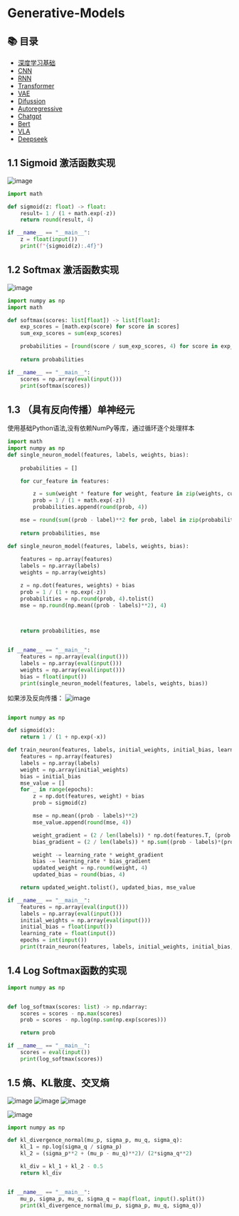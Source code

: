# Generative-Models

## 📚 目录

- [深度学习基础](#深度学习基础)  
- [CNN](#CNN)  
- [RNN](#RNN)
- [Transformer](#Transformer)
- [VAE](#VAE)
- [Difussion](#Difussion)
- [Autoregressive](#Autoregressive)
- [Chatgpt](#Chatgpt)
- [Bert](#Bert)
- [VLA](#VLA)
- [Deepseek](#Deepseek)

## 1.1 Sigmoid 激活函数实现
![image](https://github.com/user-attachments/assets/02cf363d-cd7a-4203-8dbb-3833bcc96ff8)


```python 
import math

def sigmoid(z: float) -> float:
    result= 1 / (1 + math.exp(-z))
    return round(result, 4)

if __name__ == "__main__":
    z = float(input())
    print(f"{sigmoid(z):.4f}")
```

## 1.2 Softmax 激活函数实现
![image](https://github.com/user-attachments/assets/e8799da9-e3db-4f16-a563-ae2a86a4b3c8)

```python 
import numpy as np
import math

def softmax(scores: list[float]) -> list[float]:
    exp_scores = [math.exp(score) for score in scores]
    sum_exp_scores = sum(exp_scores)

    probabilities = [round(score / sum_exp_scores, 4) for score in exp_scores]
    
    return probabilities

if __name__ == "__main__":
    scores = np.array(eval(input()))
    print(softmax(scores))
```

## 1.3 （具有反向传播）单神经元
使用基础Python语法,没有依赖NumPy等库，通过循环逐个处理样本

```python 
import math
import numpy as np
def single_neuron_model(features, labels, weights, bias):
    
    probabilities = []

    for cur_feature in features:

        z = sum(weight * feature for weight, feature in zip(weights, cur_feature)) + bias
        prob = 1 / (1 + math.exp(-z))
        probabilities.append(round(prob, 4))

    mse = round(sum((prob - label)**2 for prob, label in zip(probabilities, labels)) / len(labels), 4)
    
    return probabilities, mse

def single_neuron_model(features, labels, weights, bias):
    
    features = np.array(features)
    labels = np.array(labels)
    weights = np.array(weights)

    z = np.dot(features, weights) + bias
    prob = 1 / (1 + np.exp(-z))
    probabilities = np.round(prob, 4).tolist()
    mse = np.round(np.mean((prob - labels)**2), 4)


    
    return probabilities, mse


if __name__ == "__main__":
    features = np.array(eval(input()))
    labels = np.array(eval(input()))
    weights = np.array(eval(input()))
    bias = float(input())
    print(single_neuron_model(features, labels, weights, bias))
```

如果涉及反向传播：
![image](https://github.com/user-attachments/assets/b5d437c7-ea03-46b6-bf9d-4fb56d6e63db)

```python

import numpy as np

def sigmoid(x):
    return 1 / (1 + np.exp(-x))

def train_neuron(features, labels, initial_weights, initial_bias, learning_rate, epochs):
    features = np.array(features)
    labels = np.array(labels)
    weight = np.array(initial_weights)
    bias = initial_bias
    mse_value = []
    for _ in range(epochs):
        z = np.dot(features, weight) + bias
        prob = sigmoid(z)

        mse = np.mean((prob - labels)**2)
        mse_value.append(round(mse, 4))

        weight_gradient = (2 / len(labels)) * np.dot(features.T, (prob - labels) * (prob * (1 - prob))) 
        bias_gradient = (2 / len(labels)) * np.sum((prob - labels)*(prob * (1 - prob)))

        weight -= learning_rate * weight_gradient
        bias -= learning_rate * bias_gradient
        updated_weight = np.round(weight, 4)
        updated_bias = round(bias, 4)

    return updated_weight.tolist(), updated_bias, mse_value

if __name__ == "__main__":
    features = np.array(eval(input()))
    labels = np.array(eval(input()))
    initial_weights = np.array(eval(input()))
    initial_bias = float(input())
    learning_rate = float(input())
    epochs = int(input())
    print(train_neuron(features, labels, initial_weights, initial_bias, learning_rate, epochs))


```

## 1.4 Log Softmax函数的实现

```python
import numpy as np


def log_softmax(scores: list) -> np.ndarray:
    scores = scores - np.max(scores)
    prob = scores - np.log(np.sum(np.exp(scores)))

    return prob

if __name__ == "__main__":
    scores = eval(input())
    print(log_softmax(scores))
```

## 1.5 熵、KL散度、交叉熵
![image](https://github.com/user-attachments/assets/959bf521-4046-49c5-a024-99795f02a0b4)
![image](https://github.com/user-attachments/assets/50982527-7e33-4b32-ac8f-b1af5feee25e)
![image](https://github.com/user-attachments/assets/407066ad-2417-4b42-9bd2-fab20df13679)

![image](https://github.com/user-attachments/assets/47c379dc-f7bf-44de-9fb2-7c222a95cded)

```python
import numpy as np

def kl_divergence_normal(mu_p, sigma_p, mu_q, sigma_q):
    kl_1 = np.log(sigma_q / sigma_p)
    kl_2 = (sigma_p**2 + (mu_p - mu_q)**2)/ (2*sigma_q**2)

    kl_div = kl_1 + kl_2 - 0.5
    return kl_div


if __name__ == "__main__":
    mu_p, sigma_p, mu_q, sigma_q = map(float, input().split())
    print(kl_divergence_normal(mu_p, sigma_p, mu_q, sigma_q))
```







